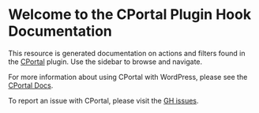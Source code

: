 # Welcome to the CPortal Plugin Hook Documentation

This resource is generated documentation on actions and filters found in the [CPortal](https://github.com/nikitasinelnikov/cportal#readme) plugin. Use the sidebar to browse and navigate.

For more information about using CPortal with WordPress, please see the [CPortal Docs](https://docs.cportal.com/).

To report an issue with CPortal, please visit the [GH issues](https://github.com/nikitasinelnikov/cportal/issues).
